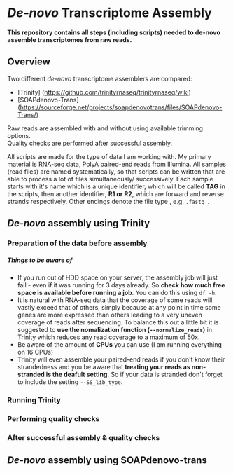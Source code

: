 # *De-novo* Transcriptome Assembly 

**This repository contains all steps (including scripts) needed to de-novo assemble transcriptomes from raw reads.**
 
## Overview
 
 Two different _de-novo_ transcriptome assemblers are compared:
 * [Trinity] (https://github.com/trinityrnaseq/trinityrnaseq/wiki) 
 * [SOAPdenovo-Trans] (https://sourceforge.net/projects/soapdenovotrans/files/SOAPdenovo-Trans/)    

Raw reads are assembled with and without using available trimming options.  
Quality checks are performed after successful assembly.  

All scripts are made for the type of data I am working with. My primary material is RNA-seq data, PolyA paired-end reads from Illumina. All samples (read files) are named systematically, so that scripts can be written that are able to process a lot of files simultaneously/ successively.  Each sample starts with it's name which is a unique identifier, which will be called **TAG** in the scripts, then another identifier, **R1 or R2**, which are forward and reverse strands respectively. Other endings denote the file type , e.g. `.fastq `.  

## *De-novo* assembly using Trinity

### Preparation of the data before assembly

##### Things to be aware of
  * If you run out of HDD space  on your server, the assembly job will just fail - even if it was running for 3 days already. So **check how much free space is available before running a job**. You can do this using `df -h`. 
  * It is natural with RNA-seq data that the coverage of some reads will vastly exceed that of others, simply because at any point in time some genes are more expressed than others leading to a very uneven coverage  of reads after sequencing. To balance this out a little bit it is suggested to **use the nomalization function (`--normalize_reads`)** in Trinity which reduces any read coverage to a maximum of 50x.
  * Be aware of the amount of **CPUs** you can use (I am running everything on 16 CPUs)
  * Trinity will even assemble your paired-end reads if you don't know their strandedness and you be aware that **treating your reads as non-stranded is the deafult setting**. So if your data is stranded don't forget to include the setting `--SS_lib_type`.  

### Running Trinity

### Performing quality checks

### After successful assembly & quality checks
 
## *De-novo* assembly using SOAPdenovo-trans
